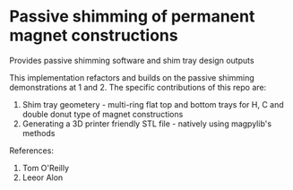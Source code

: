 # Passive shimming of permanent magnet constructions
Provides passive shimming software and shim tray design outputs

This implementation refactors and builds on the passive shimming demonstrations at 1 and 2.
The specific contributions of this repo are:

1. Shim tray geometery - multi-ring flat top and bottom trays for H, C and double donut type of magnet constructions
2. Generating a 3D printer friendly STL file - natively using magpylib's methods



References:

1. Tom O'Reilly
2. Leeor Alon
   
